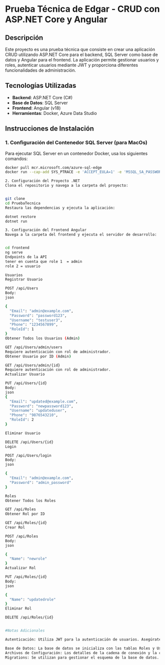 # Prueba Técnica de Edgar - CRUD con ASP.NET Core y Angular

## Descripción

Este proyecto es una prueba técnica que consiste en crear una aplicación CRUD utilizando ASP.NET Core para el backend, SQL Server como base de datos y Angular para el frontend. La aplicación permite gestionar usuarios y roles, autenticar usuarios mediante JWT y proporciona diferentes funcionalidades de administración.

## Tecnologías Utilizadas

- **Backend**: ASP.NET Core (C#)
- **Base de Datos**: SQL Server
- **Frontend**: Angular (v18)
- **Herramientas**: Docker, Azure Data Studio

## Instrucciones de Instalación

### 1. Configuración del Contenedor SQL Server (para MacOs)

Para ejecutar SQL Server en un contenedor Docker, usa los siguientes comandos:

```bash
docker pull mcr.microsoft.com/azure-sql-edge
docker run --cap-add SYS_PTRACE -e 'ACCEPT_EULA=1' -e 'MSSQL_SA_PASSWORD=Tu_Contraseña' -p 1433:1433 --name azuresqledge -d mcr.microsoft.com/azure-sql-edge

2. Configuración del Proyecto .NET
Clona el repositorio y navega a la carpeta del proyecto:


git clone 
cd PruebaTecnica
Restaura las dependencias y ejecuta la aplicación:

dotnet restore
dotnet run

3. Configuración del Frontend Angular
Navega a la carpeta del frontend y ejecuta el servidor de desarrollo:


cd frontend
ng serve
Endpoints de la API
tener en cuenta que role 1  = admin
role 2 = usuario

Usuarios
Registrar Usuario

POST /api/Users
Body:
json

{
  "Email": "admin@example.com",
  "Password": "password123",
  "Username": "testuser3",
  "Phone": "1234567899",
  "RoleId": 1
}
Obtener Todos los Usuarios (Admin)

GET /api/Users/admin/users
Requiere autenticación con rol de administrador.
Obtener Usuario por ID (Admin)

GET /api/Users/admin/{id}
Requiere autenticación con rol de administrador.
Actualizar Usuario

PUT /api/Users/{id}
Body:
json
{
  "Email": "updated@example.com",
  "Password": "newpassword123",
  "Username": "updateduser",
  "Phone": "9876543210",
  "RoleId": 2
}

Eliminar Usuario

DELETE /api/Users/{id}
Login

POST /api/Users/login
Body:
json

{
  "Email": "admin@example.com",
  "Password": "admin_password"
}

Roles
Obtener Todos los Roles

GET /api/Roles
Obtener Rol por ID

GET /api/Roles/{id}
Crear Rol

POST /api/Roles
Body:
json

{
  "Name": "newrole"
}
Actualizar Rol

PUT /api/Roles/{id}
Body:
json

{
  "Name": "updatedrole"
}
Eliminar Rol

DELETE /api/Roles/{id}


#Notas Adicionales

Autenticación: Utiliza JWT para la autenticación de usuarios. Asegúrate de proporcionar el token JWT en las solicitudes que requieran autenticación.

Base de Datos: La base de datos se inicializa con las tablas Roles y Users y contiene datos de ejemplo.
Archivos de Configuración: Los detalles de la cadena de conexión y la clave JWT están en appsettings.json.
Migrations: Se utilizan para gestionar el esquema de la base de datos.
